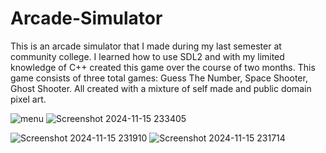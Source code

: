# Arcade-Simulator
This is an arcade simulator that I made during my last semester at community college. I learned how to use SDL2 and with my limited knowledge of C++ created this game over the course of two months. This game consists of three total games: Guess The Number, Space Shooter, Ghost Shooter. All created with a mixture of self made and public domain pixel art. 

![menu](https://github.com/user-attachments/assets/d2c223b8-54f9-4855-9741-3aa539555708)  ![Screenshot 2024-11-15 233405](https://github.com/user-attachments/assets/0ad40f13-5a18-4569-8147-e9e6339be07f)

![Screenshot 2024-11-15 231910](https://github.com/user-attachments/assets/5df59931-5baf-4ea1-8ad1-9d32862f872b) ![Screenshot 2024-11-15 231714](https://github.com/user-attachments/assets/18bad37d-4b57-486c-ab4b-59b0ae8b36fc)




